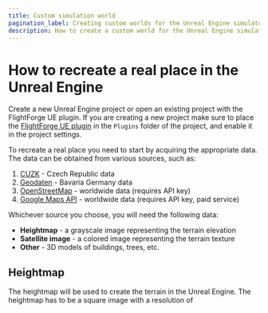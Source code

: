 ```yaml
---
title: Custom simulation world
pagination_label: Creating custom worlds for the Unreal Engine simulator
description: How to create a custom world for the Unreal Engine simulator 
---
```


# How to recreate a real place in the Unreal Engine

Create a new Unreal Engine project or open an existing project with the FlightForge UE plugin.
If you are creating a new project make sure to place the [FlightForge UE plugin](https://github.com/ctu-mrs/unreal_engine_simulator_blueprint) in the `Plugins` folder of the project, and enable it in the project settings.


To recreate a real place you need to start by acquiring the appropriate data.
The data can be obtained from various sources, such as:
1. [CUZK](https://ags.cuzk.cz/geoprohlizec/?k=11273) - Czech Republic data
2. [Geodaten](https://geodaten.bayern.de/opengeodata/index.html) - Bavaria Germany data
3. [OpenStreetMap](https://www.openstreetmap.org/) - worldwide data (requires API key)
4. [Google Maps API](https://developers.google.com/maps/documentation) - worldwide data (requires API key, paid service)
 
Whichever source you choose, you will need the following data:
- **Heightmap** - a grayscale image representing the terrain elevation
- **Satellite image** - a colored image representing the terrain texture
- **Other** - 3D models of buildings, trees, etc.

## Heightmap

The heightmap will be used to create the terrain in the Unreal Engine.
The heightmap has to be a square image with a resolution of 
